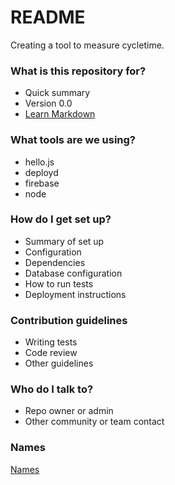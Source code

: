 # README #

Creating a tool to measure cycletime.

### What is this repository for? ###

* Quick summary
* Version 0.0
* [Learn Markdown](https://bitbucket.org/tutorials/markdowndemo)

### What tools are we using? ###

* hello.js
* deployd
* firebase
* node

### How do I get set up? ###

* Summary of set up
* Configuration
* Dependencies
* Database configuration
* How to run tests
* Deployment instructions

### Contribution guidelines ###

* Writing tests
* Code review
* Other guidelines

### Who do I talk to? ###

* Repo owner or admin
* Other community or team contact

### Names ###

[Names](names.md)